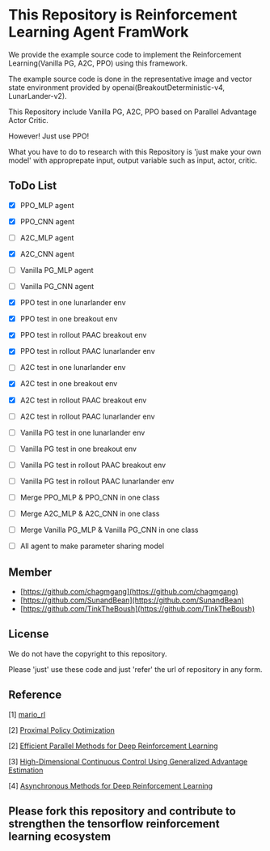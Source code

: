 # This Repository is Reinforcement Learning Agent FramWork

We provide the example source code to implement the Reinforcement Learning(Vanilla PG, A2C, PPO) using this framework.

The example source code is done in the representative image and vector state environment provided by openai(BreakoutDeterministic-v4, LunarLander-v2).

This Repository include Vanilla PG, A2C, PPO based on Parallel Advantage Actor Critic.

However! Just use PPO!

What you have to do to research with this Repository is 'just make your own model' with approprepate input, output variable such as input, actor, critic.

## ToDo List

- [x] PPO_MLP agent
- [x] PPO_CNN agent
- [ ] A2C_MLP agent
- [x] A2C_CNN agent
- [ ] Vanilla PG_MLP agent
- [ ] Vanilla PG_CNN agent
- [x] PPO test in one lunarlander env
- [x] PPO test in one breakout env
- [x] PPO test in rollout PAAC breakout env
- [x] PPO test in rollout PAAC lunarlander env
- [ ] A2C test in one lunarlander env
- [x] A2C test in one breakout env
- [x] A2C test in rollout PAAC breakout env
- [ ] A2C test in rollout PAAC lunarlander env
- [ ] Vanilla PG test in one lunarlander env
- [ ] Vanilla PG test in one breakout env
- [ ] Vanilla PG test in rollout PAAC breakout env
- [ ] Vanilla PG test in rollout PAAC lunarlander env
- [ ] Merge PPO_MLP & PPO_CNN in one class
- [ ] Merge A2C_MLP & A2C_CNN in one class
- [ ] Merge Vanilla PG_MLP & Vanilla PG_CNN in one class
- [ ] All agent to make parameter sharing model


## Member

- [https://github.com/chagmgang](https://github.com/chagmgang)
- [https://github.com/SunandBean](https://github.com/SunandBean)
- [https://github.com/TinkTheBoush](https://github.com/TinkTheBoush)

## License

We do not have the copyright to this repository.

Please 'just' use these code and just 'refer' the url of repository in any form.


## Reference

[1] [mario_rl](https://github.com/jcwleo/mario_rl)

[2] [Proximal Policy Optimization](https://arxiv.org/abs/1707.06347)

[2] [Efficient Parallel Methods for Deep Reinforcement Learning](https://arxiv.org/abs/1705.04862)

[3] [High-Dimensional Continuous Control Using Generalized Advantage Estimation](https://arxiv.org/abs/1506.02438)

[4] [Asynchronous Methods for Deep Reinforcement Learning](https://arxiv.org/abs/1602.01783)

## Please fork this repository and contribute to strengthen the tensorflow reinforcement learning ecosystem